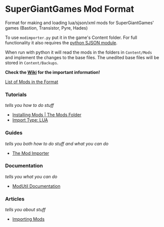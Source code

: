 # SuperGiantGames Mod Format
Format for making and loading lua/sjson/xml mods for SuperGiantGames' games (Bastion, Transistor, Pyre, Hades)



To use `modimporter.py` put it in the game's Content folder.
For full functionality it also requires the [python SJSON module](https://pypi.org/project/SJSON/).

When run with python it will read the mods in the folders in `Content/Mods` and implement the changes to the base files.
The unedited base files will be stored in `Content/Backups`.

**Check the [Wiki](https://github.com/MagicGonads/ssg-mod-format/wiki) for the important information!**

[List of Mods in the Format](https://github.com/MagicGonads/sgg-mod-format/wiki/Importable-Mods)

### Tutorials
*tells you how to do stuff*   

- [Installing Mods | The Mods Folder](https://github.com/MagicGonads/sgg-mod-format/wiki/Installing-Mods-%7C-The-Mods-Folder)
- [Import Type: LUA](https://github.com/MagicGonads/sgg-mod-format/wiki/Import-Type:-LUA)

### Guides
*tells you both how to do stuff and what you can do*   

- [The Mod Importer](https://github.com/MagicGonads/sgg-mod-format/wiki/The-Mod-Importer)

### Documentation
*tells you what you can do*   

- [ModUtil Documentation](https://github.com/MagicGonads/sgg-mod-format/wiki/ModUtil-Documentation)

### Articles
*tells you about stuff*

- [Importing Mods](https://github.com/MagicGonads/sgg-mod-format/wiki/Importing-Mods)
